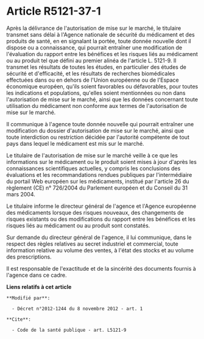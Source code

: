 # Article R5121-37-1

Après la délivrance de l'autorisation de mise sur le marché, le titulaire transmet sans délai à l'Agence nationale de
sécurité du médicament et des produits de santé, en en signalant la portée, toute donnée nouvelle dont il dispose ou a
connaissance, qui pourrait entraîner une modification de l'évaluation du rapport entre les bénéfices et les risques liés au
médicament ou au produit tel que défini au premier alinéa de l'article L. 5121-9. Il transmet les résultats de toutes les
études, en particulier des études de sécurité et d'efficacité, et les résultats de recherches biomédicales effectuées dans ou
en dehors de l'Union européenne ou de l'Espace économique européen, qu'ils soient favorables ou défavorables, pour toutes les
indications et populations, qu'elles soient mentionnées ou non dans l'autorisation de mise sur le marché, ainsi que les
données concernant toute utilisation du médicament non conforme aux termes de l'autorisation de mise sur le marché. 

Il communique à l'agence toute donnée nouvelle qui pourrait entraîner une modification du dossier d'autorisation de mise sur
le marché, ainsi que toute interdiction ou restriction décidée par l'autorité compétente de tout pays dans lequel le
médicament est mis sur le marché. 

Le titulaire de l'autorisation de mise sur le marché veille à ce que les informations sur le médicament ou le produit soient
mises à jour d'après les connaissances scientifiques actuelles, y compris les conclusions des évaluations et les
recommandations rendues publiques par l'intermédiaire du portail Web européen sur les médicaments, institué par l'article 26
du règlement (CE) n° 726/2004 du Parlement européen et du Conseil du 31 mars 2004. 

Le titulaire informe le directeur général de l'agence et l'Agence européenne des médicaments lorsque des risques nouveaux,
des changements de risques existants ou des modifications du rapport entre les bénéfices et les risques liés au médicament ou
au produit sont constatés. 

Sur demande du directeur général de l'agence, il lui communique, dans le respect des règles relatives au secret industriel et
commercial, toute information relative au volume des ventes, à l'état des stocks et au volume des prescriptions. 

Il est responsable de l'exactitude et de la sincérité des documents fournis à l'agence dans ce cadre.

**Liens relatifs à cet article**

	**Modifié par**:

	  - Décret n°2012-1244 du 8 novembre 2012 - art. 1

	**Cite**:

	  - Code de la santé publique - art. L5121-9
